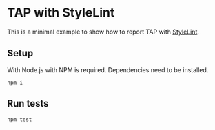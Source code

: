 # TAP with StyleLint

This is a minimal example to show how to report TAP with [StyleLint](https://stylelint.io).

## Setup

With Node.js with NPM is required. Dependencies need to be installed.

```shell
npm i
```

## Run tests

```shell
npm test
```
